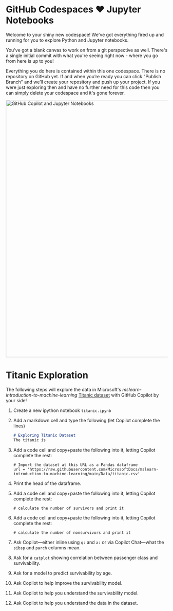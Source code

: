 # GitHub Codespaces ♥️ Jupyter Notebooks

Welcome to your shiny new codespace! We've got everything fired up and running for you to explore Python and Jupyter notebooks.

You've got a blank canvas to work on from a git perspective as well. There's a single initial commit with what you're seeing right now - where you go from here is up to you!

Everything you do here is contained within this one codespace. There is no repository on GitHub yet. If and when you’re ready you can click "Publish Branch" and we’ll create your repository and push up your project. If you were just exploring then and have no further need for this code then you can simply delete your codespace and it's gone forever.

<img src="https://github.com/user-attachments/assets/23d3ea40-e450-4d42-9cc1-5e0deca7dff5" alt="GitHub Copilot and Jupyter Notebooks" width="800" height="800">

# Titanic Exploration

The following steps will explore the data in Microsoft's _mslearn-introduction-to-machine-learning_ [Titanic dataset](https://raw.githubusercontent.com/MicrosoftDocs/mslearn-introduction-to-machine-learning/main/Data/titanic.csv) with GitHub Copilot by your side!

1. Create a new ipython notebook `titanic.ipynb`
1. Add a markdown cell and type the following (let Copilot complete the lines)

    ```md
    # Exploring Titanic Dataset
    The titanic is
    ```

1. Add a code cell and copy+paste the following into it, letting Copilot complete the rest:

    ```
    # Import the dataset at this URL as a Pandas dataframe
    url = 'https://raw.githubusercontent.com/MicrosoftDocs/mslearn-introduction-to-machine-learning/main/Data/titanic.csv'
    ```

1. Print the head of the dataframe.
1. Add a code cell and copy+paste the following into it, letting Copilot complete the rest:

    ```
    # calculate the number of survivors and print it
    ```

1. Add a code cell and copy+paste the following into it, letting Copilot complete the rest:

    ```
    # calculate the number of nonsurvivors and print it
    ```

1. Ask Copilot&mdash;either inline using `q:` and `a:` or via Copilot Chat&mdash;what the `sibsp` and `parch` columns mean.
1. Ask for a `catplot` showing correlation between passenger class and survivability.
1. Ask for a model to predict survivability by age.
1. Ask Copilot to help improve the survivability model.
1. Ask Copilot to help you understand the survivability model.
1. Ask Copilot to help you understand the data in the dataset.
